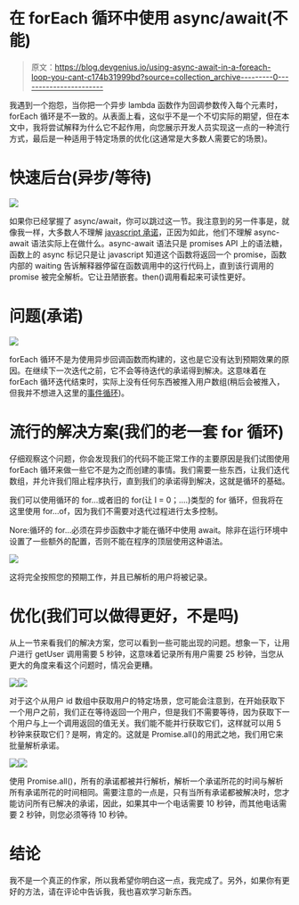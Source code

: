 # 在 forEach 循环中使用 async/await(不能)

> 原文：<https://blog.devgenius.io/using-async-await-in-a-foreach-loop-you-cant-c174b31999bd?source=collection_archive---------0----------------------->

我遇到一个抱怨，当你把一个异步 lambda 函数作为回调参数传入每个元素时，forEach 循环是不一致的。从表面上看，这似乎不是一个不切实际的期望，但在本文中，我将尝试解释为什么它不起作用，向您展示开发人员实现这一点的一种流行方式，最后是一种适用于特定场景的优化(这通常是大多数人需要它的场景)。

# 快速后台(异步/等待)

![](img/d46b285faac25fc2fc86da71af9b8273.png)

如果你已经掌握了 async/await，你可以跳过这一节。我注意到的另一件事是，就像我一样，大多数人不理解 [javascript 承诺](https://www.freecodecamp.org/news/javascript-promises-explained/#:~:text=What%20is%20a%20promise%20in,operation%2C%20and%20its%20resulting%20value.)，正因为如此，他们不理解 async-await 语法实际上在做什么。async-await 语法只是 promises API 上的语法糖，函数上的 async 标记只是让 javascript 知道这个函数将返回一个 promise，函数内部的 waiting 告诉解释器停留在函数调用中的这行代码上，直到该行调用的 promise 被完全解析。它让丑陋嵌套。then()调用看起来可读性更好。

# 问题(承诺)

![](img/6bb07548bf087c62f4844d42cb71f048.png)

forEach 循环不是为使用异步回调函数而构建的，这也是它没有达到预期效果的原因。在继续下一次迭代之前，它不会等待迭代的承诺得到解决。这意味着在 forEach 循环迭代结束时，实际上没有任何东西被推入用户数组(稍后会被推入，但我并不想进入这里的[事件循环](https://www.digitalocean.com/community/tutorials/understanding-the-event-loop-callbacks-promises-and-async-await-in-javascript))。

# 流行的解决方案(我们的老一套 for 循环)

仔细观察这个问题，你会发现我们的代码不能正常工作的主要原因是我们试图使用 forEach 循环来做一些它不是为之而创建的事情。我们需要一些东西，让我们迭代数组，并允许我们阻止程序执行，直到我们的承诺得到解决，这就是循环的基础。

我们可以使用循环的 for…或者旧的 for(让 I = 0；….)类型的 for 循环，但我将在这里使用 for…of，因为我们不需要对迭代过程进行太多控制。

Nore:循环的 for…必须在异步函数中才能在循环中使用 await。除非在运行环境中设置了一些额外的配置，否则不能在程序的顶层使用这种语法。

![](img/c3fe6635ca2ed0952b13ba16466cdb3b.png)

这将完全按照您的预期工作，并且已解析的用户将被记录。

# 优化(我们可以做得更好，不是吗)

从上一节来看我们的解决方案，您可以看到一些可能出现的问题。想象一下，让用户进行 getUser 调用需要 5 秒钟，这意味着记录所有用户需要 25 秒钟，当您从更大的角度来看这个问题时，情况会更糟。

![](img/6d0cc6c66c344c00c7d6bc31c1d2221d.png)![](img/15775724f37e9f574625965935331d62.png)

对于这个从用户 id 数组中获取用户的特定场景，您可能会注意到，在开始获取下一个用户之前，我们正在等待返回一个用户，但是我们不需要等待，因为获取下一个用户与上一个调用返回的值无关。我们能不能并行获取它们，这样就可以用 5 秒钟来获取它们？是啊，肯定的。这就是 Promise.all()的用武之地，我们用它来批量解析承诺。

![](img/e8965d9276c278d1298c945e9318e1dd.png)![](img/5d077300027845b167575ea95c330122.png)

使用 Promise.all()，所有的承诺都被并行解析，解析一个承诺所花的时间与解析所有承诺所花的时间相同。需要注意的一点是，只有当所有承诺都被解决时，您才能访问所有已解决的承诺，因此，如果其中一个电话需要 10 秒钟，而其他电话需要 2 秒钟，则您必须等待 10 秒钟。

# 结论

我不是一个真正的作家，所以我希望你明白这一点，我完成了。另外，如果你有更好的方法，请在评论中告诉我，我也喜欢学习新东西。